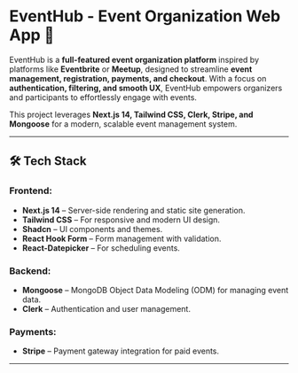 # **EventHub - Event Organization Web App** 🎉

EventHub is a **full-featured event organization platform** inspired by platforms like **Eventbrite** or **Meetup**, designed to streamline **event management, registration, payments, and checkout**. With a focus on **authentication, filtering, and smooth UX**, EventHub empowers organizers and participants to effortlessly engage with events.

This project leverages **Next.js 14, Tailwind CSS, Clerk, Stripe, and Mongoose** for a modern, scalable event management system.

---
## 🛠️ **Tech Stack**

### **Frontend:**
- **Next.js 14** – Server-side rendering and static site generation.
- **Tailwind CSS** – For responsive and modern UI design.
- **Shadcn** – UI components and themes.
- **React Hook Form** – Form management with validation.
- **React-Datepicker** – For scheduling events.

### **Backend:**
- **Mongoose** – MongoDB Object Data Modeling (ODM) for managing event data.
- **Clerk** – Authentication and user management.

### **Payments:**
- **Stripe** – Payment gateway integration for paid events.

---
